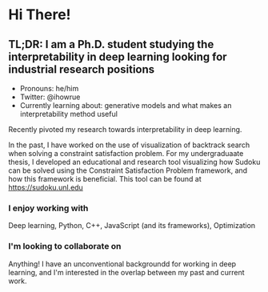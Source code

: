 # Hi There!

## TL;DR: I am a Ph.D. student studying the interpretability in deep learning looking for industrial research positions

- Pronouns: he/him
- Twitter: @ihowrue
- Currently learning about: generative models and what makes an interpretability method useful

Recently pivoted my research towards interpretability in deep learning.

In the past, I have worked on the use of visualization of backtrack search when solving a constraint satisfaction problem. For my undergraduaate thesis, I developed an educational and research tool visualizing how Sudoku can be solved using the Constraint Satisfaction Problem framework, and how this framework is beneficial. This tool can be found at https://sudoku.unl.edu

### I enjoy working with

Deep learning, Python, C++, JavaScript (and its frameworks), Optimization

### I'm looking to collaborate on

Anything! I have an unconventional backgroundd for working in deep learning, and I'm interested in the overlap between my past and current work.

<!--
**ihowell/ihowell** is a ✨ _special_ ✨ repository because its `README.md` (this file) appears on your GitHub profile.

Here are some ideas to get you started:

- 🔭 I’m currently working on ...
- 🌱 I’m currently learning ...
- 👯 I’m looking to collaborate on ...
- 🤔 I’m looking for help with ...
- 💬 Ask me about ...
- 📫 How to reach me: ...
- 😄 Pronouns: ...
- ⚡ Fun fact: ...
-->
